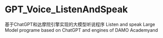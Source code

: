 # GPT_Voice_ListenAndSpeak
基于ChatGPT和达摩院引擎实现的大模型听说程序 Listen and speak Large Model programe based on ChatGPT and engines of DAMO Academyand

